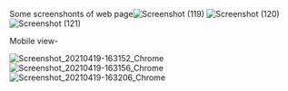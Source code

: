 Some screenshonts of web page![Screenshot (119)](https://user-images.githubusercontent.com/76401429/115225939-4862ce80-a12c-11eb-83e9-1acbb0db7fc6.png)
![Screenshot (120)](https://user-images.githubusercontent.com/76401429/115225945-4993fb80-a12c-11eb-91c9-2bbc7fbe62a2.png)
![Screenshot (121)](https://user-images.githubusercontent.com/76401429/115225946-4a2c9200-a12c-11eb-9c92-15c76ebf8afb.png)

Mobile  view-

![Screenshot_20210419-163152_Chrome](https://user-images.githubusercontent.com/76401429/115226803-44837c00-a12d-11eb-9c9f-c4fade63db95.jpg)
![Screenshot_20210419-163156_Chrome](https://user-images.githubusercontent.com/76401429/115226810-464d3f80-a12d-11eb-9eb0-5051bf7e94f7.jpg)
![Screenshot_20210419-163206_Chrome](https://user-images.githubusercontent.com/76401429/115226811-46e5d600-a12d-11eb-8d62-7f1773971e0d.jpg)

